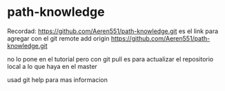 # path-knowledge

Recordad: 
https://github.com/Aeren551/path-knowledge.git
es el link para agregar con el
git remote add origin https://github.com/Aeren551/path-knowledge.git


no lo pone en el tutorial pero con git pull es para actualizar el repositorio local a lo que haya en el master

usad git help para mas informacion
